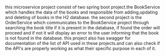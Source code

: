 this microservice project consist of two spring boot project.the BookService which handles the data of the books and responsible from adding,updating and deleting of books in the H2 database.
the second project is the OrderService which communicates to the BookService project through searching the book title if it is present in the database, if found the order will proceed and if not it will display
an error to the user informing that the book is not found in the database. this project also has swagger for documentation of the list of API used in these projects.and can also check if the API's are properly working
as what their specific purpose in each of it.

